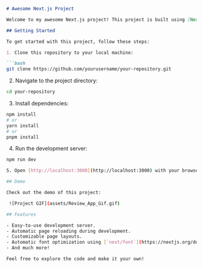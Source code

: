 ```markdown
# Awesome Next.js Project

Welcome to my awesome Next.js project! This project is built using [Next.js](https://nextjs.org/), which is a fantastic React framework for building modern web applications.

## Getting Started

To get started with this project, follow these steps:

1. Clone this repository to your local machine:

```bash
git clone https://github.com/yourusername/your-repository.git
```

2. Navigate to the project directory:

```bash
cd your-repository
```

3. Install dependencies:

```bash
npm install
# or
yarn install
# or
pnpm install
```

4. Run the development server:

```bash
npm run dev

5. Open [http://localhost:3000](http://localhost:3000) with your browser to see the result.

## Demo

Check out the demo of this project:

 ![Project GIF](assets/Review_App_Gif.gif)

## Features

- Easy-to-use development server.
- Automatic page reloading during development.
- Customizable page layouts.
- Automatic font optimization using [`next/font`](https://nextjs.org/docs/basic-features/font-optimization).
- And much more!

Feel free to explore the code and make it your own!

